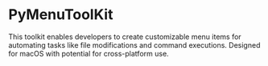 # PyMenuToolKit

This toolkit enables developers to create customizable menu items for automating tasks like file modifications and command executions. Designed for macOS with potential for cross-platform use.
